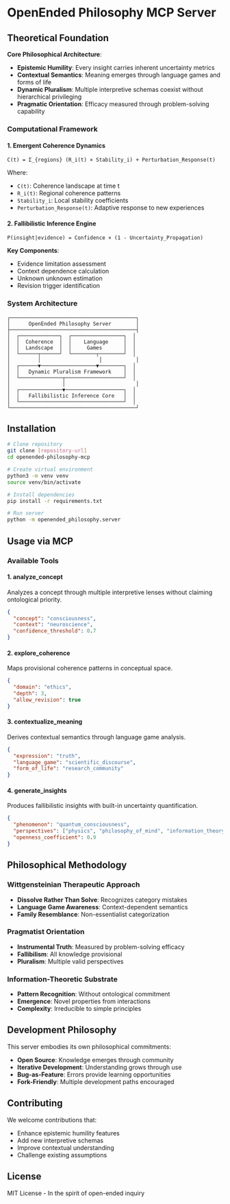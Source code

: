 # OpenEnded Philosophy MCP Server

## Theoretical Foundation

**Core Philosophical Architecture**:
* **Epistemic Humility**: Every insight carries inherent uncertainty metrics
* **Contextual Semantics**: Meaning emerges through language games and forms of life
* **Dynamic Pluralism**: Multiple interpretive schemas coexist without hierarchical privileging
* **Pragmatic Orientation**: Efficacy measured through problem-solving capability

### Computational Framework

#### 1. **Emergent Coherence Dynamics**
```
C(t) = Σ_{regions} (R_i(t) × Stability_i) + Perturbation_Response(t)
```

Where:
- `C(t)`: Coherence landscape at time t
- `R_i(t)`: Regional coherence patterns
- `Stability_i`: Local stability coefficients
- `Perturbation_Response(t)`: Adaptive response to new experiences

#### 2. **Fallibilistic Inference Engine**
```
P(insight|evidence) = Confidence × (1 - Uncertainty_Propagation)
```

**Key Components**:
- Evidence limitation assessment
- Context dependence calculation
- Unknown unknown estimation
- Revision trigger identification

### System Architecture

```
┌─────────────────────────────────────────┐
│      OpenEnded Philosophy Server        │
├─────────────────────────────────────────┤
│  ┌─────────────┐  ┌─────────────────┐  │
│  │  Coherence  │  │    Language     │  │
│  │  Landscape  │  │     Games       │  │
│  └──────┬──────┘  └────────┬────────┘  │
│         │                   │           │
│  ┌──────▼──────────────────▼────────┐  │
│  │   Dynamic Pluralism Framework    │  │
│  └──────────────┬───────────────────┘  │
│                 │                       │
│  ┌──────────────▼───────────────────┐  │
│  │   Fallibilistic Inference Core   │  │
│  └──────────────────────────────────┘  │
└─────────────────────────────────────────┘
```

## Installation

```bash
# Clone repository
git clone [repository-url]
cd openended-philosophy-mcp

# Create virtual environment
python3 -m venv venv
source venv/bin/activate

# Install dependencies
pip install -r requirements.txt

# Run server
python -m openended_philosophy.server
```

## Usage via MCP

### Available Tools

#### 1. **analyze_concept**
Analyzes a concept through multiple interpretive lenses without claiming ontological priority.

```json
{
  "concept": "consciousness",
  "context": "neuroscience",
  "confidence_threshold": 0.7
}
```

#### 2. **explore_coherence**
Maps provisional coherence patterns in conceptual space.

```json
{
  "domain": "ethics",
  "depth": 3,
  "allow_revision": true
}
```

#### 3. **contextualize_meaning**
Derives contextual semantics through language game analysis.

```json
{
  "expression": "truth",
  "language_game": "scientific_discourse",
  "form_of_life": "research_community"
}
```

#### 4. **generate_insights**
Produces fallibilistic insights with built-in uncertainty quantification.

```json
{
  "phenomenon": "quantum_consciousness",
  "perspectives": ["physics", "philosophy_of_mind", "information_theory"],
  "openness_coefficient": 0.9
}
```

## Philosophical Methodology

### Wittgensteinian Therapeutic Approach
- **Dissolve Rather Than Solve**: Recognizes category mistakes
- **Language Game Awareness**: Context-dependent semantics
- **Family Resemblance**: Non-essentialist categorization

### Pragmatist Orientation
- **Instrumental Truth**: Measured by problem-solving efficacy
- **Fallibilism**: All knowledge provisional
- **Pluralism**: Multiple valid perspectives

### Information-Theoretic Substrate
- **Pattern Recognition**: Without ontological commitment
- **Emergence**: Novel properties from interactions
- **Complexity**: Irreducible to simple principles

## Development Philosophy

This server embodies its own philosophical commitments:
- **Open Source**: Knowledge emerges through community
- **Iterative Development**: Understanding grows through use
- **Bug-as-Feature**: Errors provide learning opportunities
- **Fork-Friendly**: Multiple development paths encouraged

## Contributing

We welcome contributions that:
- Enhance epistemic humility features
- Add new interpretive schemas
- Improve contextual understanding
- Challenge existing assumptions

## License

MIT License - In the spirit of open-ended inquiry
